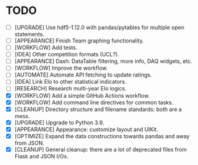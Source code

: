 # TODO

- [ ] [UPGRADE] Use hdf5-1.12.0 with pandas/pytables for multiple open statements.
- [ ] [APPEARANCE] Finish Team graphing functionality.
- [ ] [WORKFLOW] Add tests.
- [ ] [IDEA] Other competition formats (UCL?).
- [ ] [APPEARANCE] Dash: DataTable filtering, more info, DAQ widgets, etc.
- [ ] [WORKFLOW] Improve the workflow.
- [ ] [AUTOMATE] Automate API fetching to update ratings.
- [ ] [IDEA] Link Elo to other statistical indicators.
- [ ] [RESEARCH] Research multi-year Elo logics.
- [x] [WORKFLOW] Add a simple GitHub Actions workflow.
- [x] [WORKFLOW] Add command line directives for common tasks.
- [x] [CLEANUP] Directory structure and filename standards: both are a mess.
- [x] [UPGRADE] Upgrade to Python 3.9.
- [x] [APPEARANCE] Appearance: customize layout and UIKit.
- [x] [OPTIMIZE] Expand the data constructions towards pandas and away from JSON.
- [x] [CLEANUP] General cleanup: there are a lot of deprecated files from Flask and JSON I/Os.

